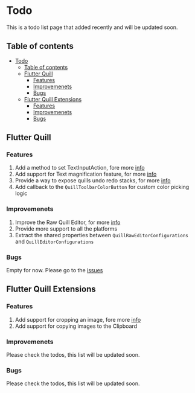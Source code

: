 # Todo

This is a todo list page that added recently and will be updated soon.

## Table of contents
- [Todo](#todo)
  - [Table of contents](#table-of-contents)
  - [Flutter Quill](#flutter-quill)
    - [Features](#features)
    - [Improvemenets](#improvemenets)
    - [Bugs](#bugs)
  - [Flutter Quill Extensions](#flutter-quill-extensions)
    - [Features](#features-1)
    - [Improvemenets](#improvemenets-1)
    - [Bugs](#bugs-1)

## Flutter Quill

### Features

  1. Add a method to set TextInputAction, fore more [info](https://github.com/singerdmx/flutter-quill/issues/1328)
  2. Add support for Text magnification feature, for more [info](https://github.com/singerdmx/flutter-quill/issues/1504)
  3. Provide a way to expose quills undo redo stacks, for more [info](https://github.com/singerdmx/flutter-quill/issues/1381)
  4. Add callback to the `QuillToolbarColorButton` for custom color picking logic

### Improvemenets

 1. Improve the Raw Quill Editor, for more [info](https://github.com/singerdmx/flutter-quill/issues/1509)
 2. Provide more support to all the platforms
 3. Extract the shared properties between `QuillRawEditorConfigurations` and `QuillEditorConfigurations`

### Bugs

Empty for now.
Please go to the [issues](https://github.com/singerdmx/flutter-quill/issues)


## Flutter Quill Extensions

### Features
1. Add support for cropping an image, fore more [info](https://github.com/singerdmx/flutter-quill/issues/1494)
2. Add support for copying images to the Clipboard

### Improvemenets

Please check the todos, this list will be updated soon.

### Bugs

Please check the todos, this list will be updated soon.